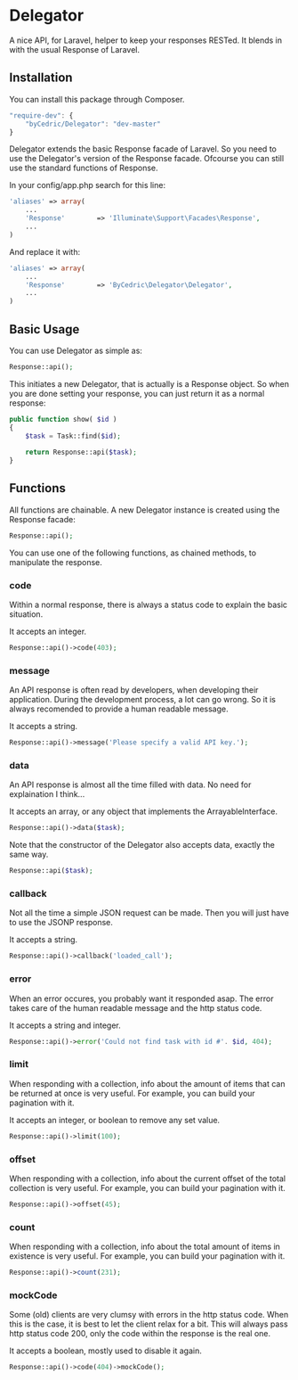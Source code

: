 # Delegator

A nice API, for Laravel, helper to keep your responses RESTed.
It blends in with the usual Response of Laravel.

## Installation

You can install this package through Composer.

```js
"require-dev": {
    "byCedric/Delegator": "dev-master"
}
```

Delegator extends the basic Response facade of Laravel.
So you need to use the Delegator's version of the Response facade.
Ofcourse you can still use the standard functions of Response.

In your config/app.php search for this line:

```php
'aliases' => array(
    ...
    'Response'        => 'Illuminate\Support\Facades\Response',
    ...
)
```

And replace it with:

```php
'aliases' => array(
    ...
    'Response'        => 'ByCedric\Delegator\Delegator',
    ...
)
```

## Basic Usage

You can use Delegator as simple as:

```php
Response::api();
```

This initiates a new Delegator, that is actually is a Response object.
So when you are done setting your response, you can just return it as a normal response:

```php
public function show( $id )
{
    $task = Task::find($id);
      
    return Response::api($task);
}
```

## Functions

All functions are chainable.
A new Delegator instance is created using the Response facade:

```php
Response::api();
```

You can use one of the following functions, as chained methods, to manipulate the response.

### code

Within a normal response, there is always a status code to explain the basic situation.

It accepts an integer.

```php
Response::api()->code(403);
```
  
### message

An API response is often read by developers, when developing their application.
During the development process, a lot can go wrong.
So it is always recomended to provide a human readable message.

It accepts a string.

```php
Response::api()->message('Please specify a valid API key.');
```

### data

An API response is almost all the time filled with data.
No need for explaination I think...

It accepts an array, or any object that implements the ArrayableInterface.

```php
Response::api()->data($task);
```

Note that the constructor of the Delegator also accepts data, exactly the same way.

```php
Response::api($task);
```

### callback

Not all the time a simple JSON request can be made.
Then you will just have to use the JSONP response.

It accepts a string.

```php
Response::api()->callback('loaded_call');
```

### error

When an error occures, you probably want it responded asap.
The error takes care of the human readable message and the http status code.

It accepts a string and integer.

```php
Response::api()->error('Could not find task with id #'. $id, 404);
```

### limit

When responding with a collection, info about the amount of items that can be returned at once is very useful.
For example, you can build your pagination with it.

It accepts an integer, or boolean to remove any set value.

```php
Response::api()->limit(100);
```

### offset

When responding with a collection, info about the current offset of the total collection is very useful.
For example, you can build your pagination with it.

```php
Response::api()->offset(45);
```

### count

When responding with a collection, info about the total amount of items in existence is very useful.
For example, you can build your pagination with it.

```php
Response::api()->count(231);
```

### mockCode

Some (old) clients are very clumsy with errors in the http status code.
When this is the case, it is best to let the client relax for a bit.
This will always pass http status code 200, only the code within the response is the real one.

It accepts a boolean, mostly used to disable it again.

```php
Response::api()->code(404)->mockCode();
```
